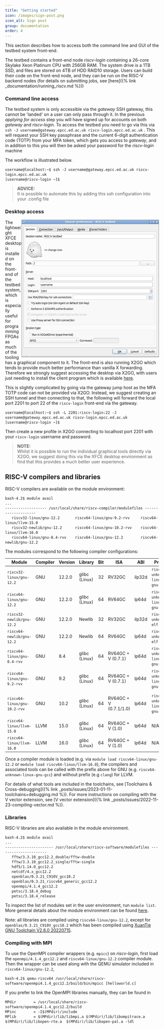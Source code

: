 ```yaml
---
title: "Getting started"
icon: /images/sign-post.png
icon_alt: Sign post
group: documentation
order: 4
---
```


This section describes how to access both the command line and GUI of the testbed system front-end. 

The testbed contains a front-end node _riscv-login_ containing a 26-core Skylake Xeon Platinum CPU with 256GB RAM. The system drive is a 1TB SSD, and files are stored on 4TB of HDD RAID10 storage. Users can build their code on the front-end node, and they can be run on the RISC-V backend nodes (for details on submitting jobs, see [here]({% link _documentation/running_riscv.md %}))


### Command line access

The testbed system is only accessible via the _gateway_ SSH gateway, this cannot be 'landed' on a user can only pass through it. In the previous _applying for access_ step you will have signed up for accounts on both _gateway_ and _riscv-login_. To access the testbed you need to go via this via `ssh -J username@gateway.epcc.ed.ac.uk riscv-login.epcc.ed.ac.uk` . This will request your SSH key passphrase and the current 6-digit authentication code (TOTP) from your MFA token, which gets you access to _gateway_, and in addition to this you will then be asked your password for the _riscv-login_ machine

The workflow is illustrated below.

```console
username@localhost:~$ ssh -J username@gateway.epcc.ed.ac.uk riscv-login.epcc.ed.ac.uk
[username@riscv-login ~]$
```

>**ADVICE:**  
> It is possible to automate this by adding this ssh configuration into your .config file

### Desktop access

<img src="/images/x2go_settings.png" width="450" height="450" align="right"/>

The lightweight XFCE desktop is installed on the front-end of the testbed system, which is especially useful for programming FPGAs as much of the tooling has a graphical component to it. The front-end is also running X2GO which tends to provide much better performance than vanilla X forwarding. Therefore we strongly suggest accessing the desktop via X2GO, with users just needing to install the client program which is available [here](https://wiki.x2go.org/doku.php/download:start).

This is slightly complicated by going via the gateway jump host as the MFA TOTP code can not be provided via X2GO. Instead, we suggest creating an SSH tunnel and then connecting to that, the following will forward the local port 2201 to port 22 of the `riscv-login` front-end via the gateway.

```console
username@localhost:~$ ssh -L 2201:riscv-login:22 -J username@gateway.epcc.ed.ac.uk riscv-login.epcc.ed.ac.uk
[username@riscv-login ~]$
```

Then create a new profile in X2GO connecting to localhost port 2201 with your `riscv-login` username and password. 

>**NOTE:**  
> Whilst it is possible to run the individual graphical tools directly via X2GO, we suggest doing this via the XFCE desktop environment as find that this provides a much better user experience.

## RISC-V compilers and libraries

RISC-V compilers are available on the module environment:

```
bash-4.2$ module avail
...
------------------- /usr/local/share/riscv-compiler/modulefiles --------------------
   riscv32-linux/gnu-12.2       riscv64-linux/gnu-9.2-rvv     riscv64-linux/llvm-15.0
   riscv32-newlib/gnu-12.2      riscv64-linux/gnu-10.2-rvv    riscv64-linux/llvm-16.0 
   riscv64-linux/gnu-8.4-rvv    riscv64-linux/gnu-12.2        riscv64-newlib/gnu-12.2
```

The modules correspond to the following compiler configurations:

| Module | Compiler | Version | Library | Bit | ISA | ABI | Prefix |Source |
| --- | --- | --- | --- | --- | --- |--- | --- | --- |
| `riscv32-linux/gnu-12.2` | GNU | 12.2.0 | glibc (Linux) | 32 | RV32GC | ilp32d | `riscv32-unknown-linux-gnu-` | [RISC-V GNU Toolchain](https://github.com/riscv-collab/riscv-gnu-toolchain) |
| `riscv64-linux/gnu-12.2` | GNU | 12.2.0 | glibc (Linux) | 64 | RV64GC | lp64d| `riscv64-unknown-linux-gnu-` | [RISC-V GNU Toolchain](https://github.com/riscv-collab/riscv-gnu-toolchain)|
| `riscv32-newlib/gnu-12.2` | GNU | 12.2.0 | Newlib | 32 | RV32GC | ilp32d| `riscv32-unknown-elf-gnu-` | [RISC-V GNU Toolchain](https://github.com/riscv-collab/riscv-gnu-toolchain) |
| `riscv64-newlib/gnu-12.2` | GNU | 12.2.0 | Newlib | 64 | RV64GC | lp64d| `riscv64-unknown-elf-gnu-` | [RISC-V GNU Toolchain](https://github.com/riscv-collab/riscv-gnu-toolchain) |
| `riscv64-linux/gnu-8.4-rvv` | GNU | 8.4 | glibc (Linux) | 64 | RV64GC + V (0.7.1) | lp64d| `riscv64-unknown-linux-gnu-` | [XuanTie GNU Toolchain 20210618](https://datashare.ed.ac.uk/handle/10283/4835)  |
| `riscv64-linux/gnu-9.2-rvv` | GNU | 9.2 | glibc (Linux) | 64 | RV64GC + V (0.7.1) | lp64d| `riscv64-unknown-linux-gnu-` | [RISC-V GNU Toolchain: rvv-0.7.1](https://github.com/brucehoult/riscv-gnu-toolchain/tree/rvv-0.7.1) |
| `riscv64-linux/gnu-10.2-rvv` | GNU | 10.2 | glibc (Linux) | 64 | RV64GC + V (0.7.1/1.0) | lp64d| `riscv64-unknown-linux-gnu-` | [XuanTie GNU Toolchain V2.6.1 20220906](https://datashare.ed.ac.uk/handle/10283/4835) |
| `riscv64-linux/llvm-15.0` | LLVM | 15.0 | glibc (Linux) | 64 | RV64GC + V (1.0) | lp64d| N/A | [LLVM](https://github.com/riscv-collab/riscv-gnu-toolchain/pull/1166) |
| `riscv64-linux/llvm-16.0` | LLVM | 16.0 | glibc (Linux) | 64 | RV64GC + V (1.0) | lp64d| N/A | [LLVM](https://github.com/riscv-collab/riscv-gnu-toolchain/pull/1166) |



Once a compiler module is loaded (e.g. via `module load riscv64-linux/gnu-12.2` or `module load riscv64-linux/llvm-16.0`), the compilers and associated tools can be called with the prefix above for GNU (e.g. `riscv64-unknown-linux-gnu-gcc`) and without prefix (e.g `clang`) for LLVM.

For details of what tools are included in the toolchains, see [Toolchains & Cross-debugging]({% link _posts/issues/2023-01-11-toolchains+debugging.md %}). For more instructions on compiling with the V vector extension, see [V vector extension]({% link _posts/issues/2022-11-23-compiling-vector.md %}).



### Libraries

RISC-V libraries are also available in the module environment. 

```console
bash-4.2$ module avail
...
---------------------- /usr/local/share/riscv-software/modulefiles ----------------------
   fftw/3.3.10_gcc12.2_double/fftw-double
   fftw/3.3.10_gcc12.2_single/fftw-single
   hdf5/1.14.0_gcc12.2
   netcdf/4.x_gcc12.2
   openblas/0.3.21_C910V_gcc10.2
   openblas/0.3.21_riscv64_generic_gcc12.2 
   openmpi/4.1.4_gcc12.2
   petsc/3.18.4_debug
   petsc/3.18.4_release                    
```

To inspect the list of modules set in the user environment, run `module list`. More general details about the module environment can be found [here](https://linux.die.net/man/1/module). 

Note: all libraries are compiled using `riscv64-linux/gnu-12.2`, except for `openblas/0.3.21_C910V_gcc10.2` which has been compiled using [XuanTie GNU Toolchain V2.6.0 20220715](https://datashare.ed.ac.uk/handle/10283/4835).

### Compiling with MPI

To use the OpenMPI compiler wrappers (e.g. `mpicc`) on _riscv-login_, first load the `openmpi/4.1.4_gcc12.2` and `riscv64-linux/gnu-12.2` compiler module. Then the wrapper can be used along with the QEMU simulator included in `riscv64-linux/gnu-12.2`, 

```console
bash-4.2$ qemu-riscv64 /usr/local/share/riscv-software/openmpi4.1.4_gcc12.2/build/bin/mpicc [helloworld.c]
```

If you prefer to link the OpenMPI libraries manually, they can be found in
```
MPdir        = /usr/local/share/riscv-software/openmpi4.1.4_gcc12.2/build
MPinc        = -I$(MPdir)/include
MPlib        = $(MPdir)/lib/libmpi.a $(MPdir)/lib/libompitrace.a $(MPdir)/lib/libopen-rte.a  $(MPdir)/lib/libopen-pal.a -ldl
```
